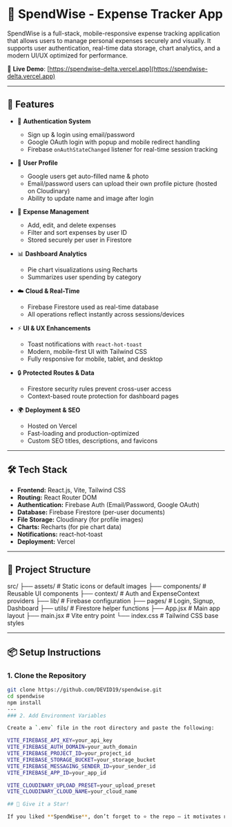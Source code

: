 # 💸 SpendWise - Expense Tracker App

SpendWise is a full-stack, mobile-responsive expense tracking application that allows users to manage personal expenses securely and visually. It supports user authentication, real-time data storage, chart analytics, and a modern UI/UX optimized for performance.

🔗 **Live Demo**: [https://spendwise-delta.vercel.app](https://spendwise-delta.vercel.app)

---

## 🚀 Features

- 🔐 **Authentication System**
  - Sign up & login using email/password
  - Google OAuth login with popup and mobile redirect handling
  - Firebase `onAuthStateChanged` listener for real-time session tracking

- 👤 **User Profile**
  - Google users get auto-filled name & photo
  - Email/password users can upload their own profile picture (hosted on Cloudinary)
  - Ability to update name and image after login

- 💼 **Expense Management**
  - Add, edit, and delete expenses
  - Filter and sort expenses by user ID
  - Stored securely per user in Firestore

- 📊 **Dashboard Analytics**
  - Pie chart visualizations using Recharts
  - Summarizes user spending by category

- ☁️ **Cloud & Real-Time**
  - Firebase Firestore used as real-time database
  - All operations reflect instantly across sessions/devices

- ⚡ **UI & UX Enhancements**
  - Toast notifications with `react-hot-toast`
  - Modern, mobile-first UI with Tailwind CSS
  - Fully responsive for mobile, tablet, and desktop

- 🔒 **Protected Routes & Data**
  - Firestore security rules prevent cross-user access
  - Context-based route protection for dashboard pages

- 🌍 **Deployment & SEO**
  - Hosted on Vercel
  - Fast-loading and production-optimized
  - Custom SEO titles, descriptions, and favicons

---

## 🛠 Tech Stack

- **Frontend:** React.js, Vite, Tailwind CSS
- **Routing:** React Router DOM
- **Authentication:** Firebase Auth (Email/Password, Google OAuth)
- **Database:** Firebase Firestore (per-user documents)
- **File Storage:** Cloudinary (for profile images)
- **Charts:** Recharts (for pie chart data)
- **Notifications:** react-hot-toast
- **Deployment:** Vercel

---

## 📁 Project Structure

src/
├── assets/ # Static icons or default images
├── components/ # Reusable UI components
├── context/ # Auth and ExpenseContext providers
├── lib/ # Firebase configuration
├── pages/ # Login, Signup, Dashboard
├── utils/ # Firestore helper functions
├── App.jsx # Main app layout
├── main.jsx # Vite entry point
└── index.css # Tailwind CSS base styles

----

## 📦 Setup Instructions

### 1. Clone the Repository

```bash
git clone https://github.com/DEVID19/spendwise.git
cd spendwise
npm install
---
### 2. Add Environment Variables

Create a `.env` file in the root directory and paste the following:

VITE_FIREBASE_API_KEY=your_api_key
VITE_FIREBASE_AUTH_DOMAIN=your_auth_domain
VITE_FIREBASE_PROJECT_ID=your_project_id
VITE_FIREBASE_STORAGE_BUCKET=your_storage_bucket
VITE_FIREBASE_MESSAGING_SENDER_ID=your_sender_id
VITE_FIREBASE_APP_ID=your_app_id

VITE_CLOUDINARY_UPLOAD_PRESET=your_upload_preset
VITE_CLOUDINARY_CLOUD_NAME=your_cloud_name

## 🌟 Give it a Star!

If you liked **SpendWise**, don’t forget to ⭐ the repo — it motivates me to build more awesome projects!

